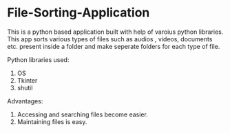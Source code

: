 # File-Sorting-Application

This is a python based application built with help of varoius python libraries.
This app sorts various types of files such as audios , videos, documents etc. present inside a folder and make seperate folders for each type of file.




Python libraries used:

1. OS
2. Tkinter
3. shutil



Advantages:

1. Accessing and searching files become easier.
2. Maintaining files is easy. 

